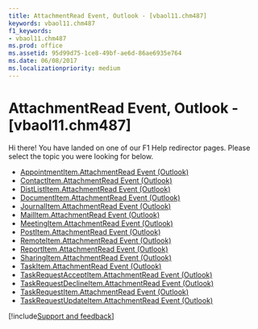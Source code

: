 ```yaml
---
title: AttachmentRead Event, Outlook - [vbaol11.chm487]
keywords: vbaol11.chm487
f1_keywords:
- vbaol11.chm487
ms.prod: office
ms.assetid: 95d99d75-1ce8-49bf-ae6d-86ae6935e764
ms.date: 06/08/2017
ms.localizationpriority: medium
---
```



# AttachmentRead Event, Outlook - [vbaol11.chm487]

Hi there! You have landed on one of our F1 Help redirector pages. Please select the topic you were looking for below.

- [AppointmentItem.AttachmentRead Event (Outlook)](https://msdn.microsoft.com/library/69ea3ad0-5cb6-a832-8e46-9ed86c59c3b2%28Office.15%29.aspx)
- [ContactItem.AttachmentRead Event (Outlook)](https://msdn.microsoft.com/library/5c240669-e37d-12ea-7094-e070884907e8%28Office.15%29.aspx)
- [DistListItem.AttachmentRead Event (Outlook)](https://msdn.microsoft.com/library/1ba5a70f-844d-c356-d7c4-4e8312b66662%28Office.15%29.aspx)
- [DocumentItem.AttachmentRead Event (Outlook)](https://msdn.microsoft.com/library/46cb82e1-1705-acc1-6bc3-e673ed2be44a%28Office.15%29.aspx)
- [JournalItem.AttachmentRead Event (Outlook)](https://msdn.microsoft.com/library/ef248972-baef-67d3-f281-9b5e4ab5899f%28Office.15%29.aspx)
- [MailItem.AttachmentRead Event (Outlook)](https://msdn.microsoft.com/library/9da23894-0867-aac8-2275-251e32ad4180%28Office.15%29.aspx)
- [MeetingItem.AttachmentRead Event (Outlook)](https://msdn.microsoft.com/library/50ec1cf8-98cc-390b-0080-74d6e145524d%28Office.15%29.aspx)
- [PostItem.AttachmentRead Event (Outlook)](https://msdn.microsoft.com/library/3e3e781e-a671-35c6-4715-1942fb1dc39a%28Office.15%29.aspx)
- [RemoteItem.AttachmentRead Event (Outlook)](https://msdn.microsoft.com/library/1a3a7f96-6d48-e93c-476b-2b06ee3807ef%28Office.15%29.aspx)
- [ReportItem.AttachmentRead Event (Outlook)](https://msdn.microsoft.com/library/16c7acf4-015e-b9ab-bd72-a54921de8709%28Office.15%29.aspx)
- [SharingItem.AttachmentRead Event (Outlook)](https://msdn.microsoft.com/library/84374993-a9f6-2741-e644-09030e09eb70%28Office.15%29.aspx)
- [TaskItem.AttachmentRead Event (Outlook)](https://msdn.microsoft.com/library/8a0aed80-e92f-a3e8-0341-a55c1a24b6c9%28Office.15%29.aspx)
- [TaskRequestAcceptItem.AttachmentRead Event (Outlook)](https://msdn.microsoft.com/library/2e43ecc4-47da-3047-8c7e-d0454b987b42%28Office.15%29.aspx)
- [TaskRequestDeclineItem.AttachmentRead Event (Outlook)](https://msdn.microsoft.com/library/96131b01-5d23-d5d6-e6d4-df6c2e88fe3a%28Office.15%29.aspx)
- [TaskRequestItem.AttachmentRead Event (Outlook)](https://msdn.microsoft.com/library/08fbbd63-400a-784a-2607-4777aa9dac4f%28Office.15%29.aspx)
- [TaskRequestUpdateItem.AttachmentRead Event (Outlook)](https://msdn.microsoft.com/library/5b2cefb5-28fb-c93a-ba3a-51cd53649082%28Office.15%29.aspx)

[!include[Support and feedback](~/includes/feedback-boilerplate.md)]